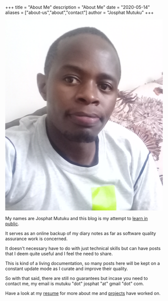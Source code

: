 +++
title = "About Me"
description = "About Me"
date = "2020-05-14"
aliases = ["about-us","about","contact"]
author = "Josphat Mutuku"
+++

![Me](./profile-photo.png#center)

My names are Josphat Mutuku and this blog is my attempt to [learn in public](https://www.swyx.io/writing/learn-in-public/).

It serves as an online backup of my diary notes as far as software quality assurance work is concerned.

It doesn't necessary have to do with just technical skills but can have posts that I deem quite useful and I feel the need to share.

This is kind of a living documentation, so many posts here will be kept on a constant update mode as I curate and improve their quality.

So with that said, there are still no guarantees but incase you need to contact me, my email is mutuku "dot" josphat "at" gmail "dot" com.

Have a look at my [resume](https://jaymutuku.github.io) for more about me and [projects](https://github.com/jaymutuku) have worked on.
